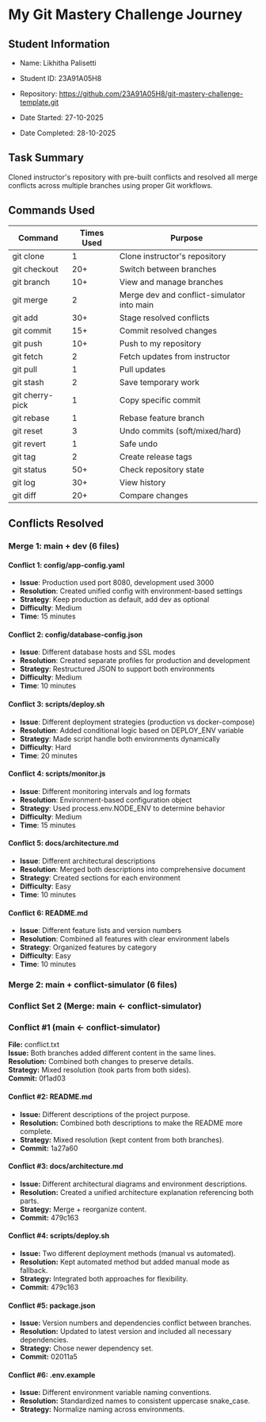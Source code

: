 # My Git Mastery Challenge Journey

## Student Information
- Name: Likhitha Palisetti
- Student ID: 23A91A05H8
- Repository: https://github.com/23A91A05H8/git-mastery-challenge-template.git

- Date Started: 27-10-2025
- Date Completed: 28-10-2025

## Task Summary
Cloned instructor's repository with pre-built conflicts and resolved all 
merge conflicts across multiple branches using proper Git workflows.

## Commands Used

| Command | Times Used | Purpose |
|---------|------------|----------|
| git clone | 1 | Clone instructor's repository |
| git checkout | 20+ | Switch between branches |
| git branch | 10+ | View and manage branches |
| git merge | 2 | Merge dev and conflict-simulator into main |
| git add | 30+ | Stage resolved conflicts |
| git commit | 15+ | Commit resolved changes |
| git push | 10+ | Push to my repository |
| git fetch | 2 | Fetch updates from instructor |
| git pull | 1 | Pull updates |
| git stash | 2 | Save temporary work |
| git cherry-pick | 1 | Copy specific commit |
| git rebase | 1 | Rebase feature branch |
| git reset | 3 | Undo commits (soft/mixed/hard) |
| git revert | 1 | Safe undo |
| git tag | 2 | Create release tags |
| git status | 50+ | Check repository state |
| git log | 30+ | View history |
| git diff | 20+ | Compare changes |

## Conflicts Resolved

### Merge 1: main + dev (6 files)

#### Conflict 1: config/app-config.yaml
- **Issue**: Production used port 8080, development used 3000
- **Resolution**: Created unified config with environment-based settings
- **Strategy**: Keep production as default, add dev as optional
- **Difficulty**: Medium
- **Time**: 15 minutes

#### Conflict 2: config/database-config.json
- **Issue**: Different database hosts and SSL modes
- **Resolution**: Created separate profiles for production and development
- **Strategy**: Restructured JSON to support both environments
- **Difficulty**: Medium
- **Time**: 10 minutes

#### Conflict 3: scripts/deploy.sh
- **Issue**: Different deployment strategies (production vs docker-compose)
- **Resolution**: Added conditional logic based on DEPLOY_ENV variable
- **Strategy**: Made script handle both environments dynamically
- **Difficulty**: Hard
- **Time**: 20 minutes

#### Conflict 4: scripts/monitor.js
- **Issue**: Different monitoring intervals and log formats
- **Resolution**: Environment-based configuration object
- **Strategy**: Used process.env.NODE_ENV to determine behavior
- **Difficulty**: Medium
- **Time**: 15 minutes

#### Conflict 5: docs/architecture.md
- **Issue**: Different architectural descriptions
- **Resolution**: Merged both descriptions into comprehensive document
- **Strategy**: Created sections for each environment
- **Difficulty**: Easy
- **Time**: 10 minutes

#### Conflict 6: README.md
- **Issue**: Different feature lists and version numbers
- **Resolution**: Combined all features with clear environment labels
- **Strategy**: Organized features by category
- **Difficulty**: Easy
- **Time**: 10 minutes

### Merge 2: main + conflict-simulator (6 files)

### Conflict Set 2 (Merge: main ← conflict-simulator)

### Conflict #1 (main ← conflict-simulator)
**File:** conflict.txt  
**Issue:** Both branches added different content in the same lines.  
**Resolution:** Combined both changes to preserve details.  
**Strategy:** Mixed resolution (took parts from both sides).  
**Commit:** 0f1ad03  


#### Conflict #2: README.md
- **Issue:** Different descriptions of the project purpose.
- **Resolution:** Combined both descriptions to make the README more complete.
- **Strategy:** Mixed resolution (kept content from both branches).
- **Commit:** 1a27a60

#### Conflict #3: docs/architecture.md
- **Issue:** Different architectural diagrams and environment descriptions.
- **Resolution:** Created a unified architecture explanation referencing both parts.
- **Strategy:** Merge + reorganize content.
- **Commit:** 479c163

#### Conflict #4: scripts/deploy.sh
- **Issue:** Two different deployment methods (manual vs automated).
- **Resolution:** Kept automated method but added manual mode as fallback.
- **Strategy:** Integrated both approaches for flexibility.
- **Commit:** 479c163

#### Conflict #5: package.json
- **Issue:** Version numbers and dependencies conflict between branches.
- **Resolution:** Updated to latest version and included all necessary dependencies.
- **Strategy:** Chose newer dependency set.
- **Commit:** 02011a5

#### Conflict #6: .env.example
- **Issue:** Different environment variable naming conventions.
- **Resolution:** Standardized names to consistent uppercase snake_case.
- **Strategy:** Normalize naming across environments.


